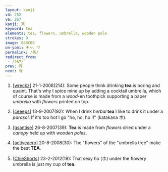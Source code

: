 ```yaml
---
layout: kanji
v4: 252
v6: 267
kanji: 茶
keyword: tea
elements: tea, flowers, umbrella, wooden pole
strokes: 9
image: E88CB6
on-yomi: チャ、サ
permalink: /茶/
redirect_from:
 - /267/
prev: 界
next: 脊
---
```


1) [<a href="http://kanji.koohii.com/profile/wreckz">wreckz</a>] 21-1-2008(214): Some people think drinking<strong> tea</strong> is boring and quaint. That&#039;s why I spice mine up by adding a cocktail umbrella, which of course is made from a <em>wood</em>-en toothpick supporting a paper <em>umbrella</em> with <em>flowers</em> printed on top.

2) [<a href="http://kanji.koohii.com/profile/ceeeps">ceeeps</a>] 13-9-2007(92): When I drink <em>herbal</em><strong> tea</strong> I like to drink it under a <em>parasol</em>. If it&#039;s too hot I go &quot;ho, ho, ho !!&quot; (katakana ホ).

3) [<a href="http://kanji.koohii.com/profile/gsantise">gsantise</a>] 26-8-2007(39): <strong>Tea</strong> is made from <em>flowers</em> dried under a <em>canopy</em> held up with <em>wooden poles</em>.

4) [<a href="http://kanji.koohii.com/profile/activeaero">activeaero</a>] 20-8-2008(30): The &quot;flowers&quot; of the &quot;umbrella tree&quot; make the best<strong> TEA</strong>.

5) [<a href="http://kanji.koohii.com/profile/ChieShorts">ChieShorts</a>] 23-2-2012(18): That sexy ho (ホ) under the flowery umbrella is just my cup of<strong> tea</strong>.

